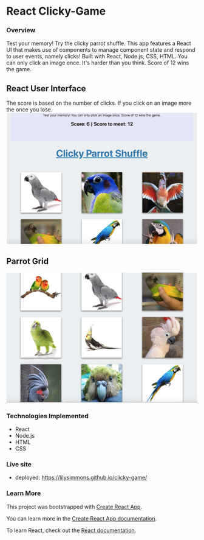 # React Clicky-Game

### Overview

Test your memory! Try the clicky parrot shuffle. This app features a React UI that makes use of components to manage component state and respond to user events, namely clicks! Built with React, Node.js, CSS, HTML. You can only click an image once. It's harder than you think. Score of 12 wins the game.

## React User Interface

The score is based on the number of clicks. If you click on an image more the once you lose.
![score](public/img/clicky-parrot.png)

## Parrot Grid

![parrot-grid](public/img/parrot-grid.png)

### Technologies Implemented

* React
* Node.js
* HTML
* CSS

### Live site

* deployed: https://lilysimmons.github.io/clicky-game/

### Learn More

This project was bootstrapped with [Create React App](https://github.com/facebook/create-react-app).

You can learn more in the [Create React App documentation](https://facebook.github.io/create-react-app/docs/getting-started).

To learn React, check out the [React documentation](https://reactjs.org/).

